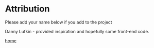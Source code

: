 # Attribution

Please add your name below if you add to the project

Danny Lufkin - provided inspiration and hopefully some front-end code.



[home](../index.html)

